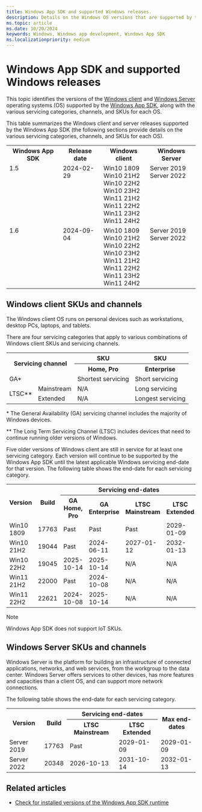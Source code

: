```yaml
---
title: Windows App SDK and supported Windows releases.
description: Details on the Windows OS versions that are supported by the Windows App SDK.
ms.topic: article
ms.date: 10/20/2024
keywords: Windows, Windows app development, Windows App SDK 
ms.localizationpriority: medium
---
```


# Windows App SDK and supported Windows releases

This topic identifies the versions of the [Windows client](/windows/) and [Windows Server](/windows-server/) operating systems (OS) supported by the [Windows App SDK](index.md), along with the various servicing categories, channels, and SKUs for each OS.

This table summarizes the Windows client and server releases supported by the Windows App SDK (the following sections provide details on the various servicing categories, channels, and SKUs for each OS).

<table>
<tr>
<th>Windows App SDK</th><th>Release date</th><th>Windows client</th><th>Windows Server</th>
</tr>
<tr>
<td valign="top">1.5</td>
<td valign="top">2024-02-29</td>
<td valign="top">
Win10 1809<br>
Win10 21H2<br>
Win10 22H2<br>
Win10 23H2<br>
Win11 21H2<br>
Win11 22H2<br>
Win11 23H2<br>
Win11 24H2
</td>
<td valign="top">
Server 2019<br>
Server 2022
</td>
</tr>
<tr>
<td valign="top">1.6</td>
<td valign="top">2024-09-04</td>
<td valign="top">
Win10 1809<br>
Win10 21H2<br>
Win10 22H2<br>
Win10 23H2<br>
Win11 21H2<br>
Win11 22H2<br>
Win11 23H2<br>
Win11 24H2
</td>
<td valign="top">
Server 2019<br>
Server 2022
</td>
</tr>
</table>

## Windows client SKUs and channels

The Windows client OS runs on personal devices such as workstations, desktop PCs, laptops, and tablets.

There are four servicing categories that apply to various combinations of Windows client SKUs and servicing channels.

<table>
<tbody>
<tr>
<th colspan="2" rowspan="2">Servicing channel</th>
<th>SKU</th>
<th>SKU</th>
</tr>
<tr>
<th>Home, Pro</th>
<th>Enterprise</th>
</tr>
<tr>
<td colspan="2">GA*</td>
<td>Shortest servicing</td>
<td>Short servicing</td>
</tr>
<tr>
<td rowspan="2" valign="center">LTSC**</td>
<td>Mainstream</td>
<td>N/A</td>
<td>Long servicing</td>
</tr>
<tr>
<td>Extended</td>
<td>N/A</td>
<td>Longest servicing</td>
</tr>
</tbody>
</table>

\* The General Availability (GA) servicing channel includes the majority of Windows devices.

** The Long Term Servicing Channel (LTSC) includes devices that need to continue running older versions of Windows.

Five older versions of Windows client are still in service for at least one servicing category. Each version will continue to be supported by the Windows App SDK until the latest applicable Windows servicing end-date for that version. The following table shows the end-date for each servicing category.

<table>
<tr>
<th rowspan="2">Version</th>
<th rowspan="2">Build</th>
<th colspan="4">Servicing end-dates</th>
<th rowspan="2">Max end-dates</th>
</tr>
<tr>
<th>GA Home, Pro</td>
<th>GA Enterprise</td>
<th>LTSC Mainstream</td>
<th>LTSC Extended</td>
</tr>
<tr>
<td>Win10 1809</td>
<td>17763</td>
<td>Past</td>
<td>Past</td>
<td>Past</td>
<td>2029-01-09</td>
<td>2029-01-09</td>
</tr>
<tr>
<td>Win10 21H2</td>
<td>19044</td>
<td>Past</td>
<td>2024-06-11</td>
<td>2027-01-12</td>
<td>2032-01-13</td>
<td>2032-01-13</td>
</tr>
<tr>
<td>Win10 22H2</td>
<td>19045</td>
<td>2025-10-14</td>
<td>2025-10-14</td>
<td>N/A</td>
<td>N/A</td>
<td>2025-10-14</td>
</tr>
<tr>
<td>Win11 21H2</td>
<td>22000</td>
<td>Past</td>
<td>2024-10-08</td>
<td>N/A</td>
<td>N/A</td>
<td>2024-10-08</td>
</tr>
<tr>
<td>Win11 22H2</td>
<td>22621</td>
<td>2024-10-08</td>
<td>2025-10-14</td>
<td>N/A</td>
<td>N/A</td>
<td>2025-10-14</td>
</tr>
</table>

> [!NOTE]
> Windows App SDK does not support IoT SKUs.

## Windows Server SKUs and channels

Windows Server is the platform for building an infrastructure of connected applications, networks, and web services, from the workgroup to the data center. Windows Server offers services to other devices, has more features and capacities than a client OS, and can support more network connections.

The following table shows the end-date for each servicing category.

<table>
<tr>
<th rowspan="2">Version</th>
<th rowspan="2">Build</th>
<th colspan="2">Servicing end-dates</td>
<th rowspan="2">Max end-dates</th>
</tr>
<tr>
<th>LTSC Mainstream</th>
<th>LTSC Extended</th>
</tr>
<tr>
<td>Server 2019</td>
<td>17763</td>
<td>Past</td>
<td>2029-01-09</td>
<td>2029-01-09</td>
</tr>
<tr>
<td>Server 2022</td>
<td>20348</td>
<td>2026-10-13</td>
<td>2031-10-14</td>
<td>2032-01-13</td>
</tr>
</table>

## Related articles

- [Check for installed versions of the Windows App SDK runtime](check-windows-app-sdk-versions.md)
